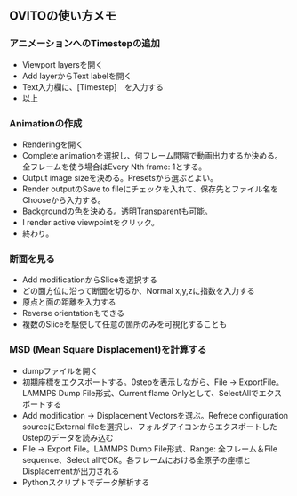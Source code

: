 ## OVITOの使い方メモ
### アニメーションへのTimestepの追加
- Viewport layersを開く
- Add layerからText labelを開く
- Text入力欄に、[Timestep]　を入力する
- 以上

### Animationの作成
- Renderingを開く
- Complete animationを選択し、何フレーム間隔で動画出力するか決める。全フレームを使う場合はEvery Nth frame: 1とする。
- Output image sizeを決める。Presetsから選ぶとよい。
- Render outputのSave to fileにチェックを入れて、保存先とファイル名をChooseから入力する。
- Backgroundの色を決める。透明Transparentも可能。
- I render active viewpointをクリック。
- 終わり。

### 断面を見る
- Add modificationからSliceを選択する
- どの面方位に沿って断面を切るか、Normal x,y,zに指数を入力する
- 原点と面の距離を入力する
- Reverse orientationもできる
- 複数のSliceを駆使して任意の箇所のみを可視化することも

### MSD (Mean Square Displacement)を計算する
- dumpファイルを開く
- 初期座標をエクスポートする。0stepを表示しながら、File -> ExportFile。LAMMPS Dump File形式、Current flame Onlyとして、SelectAllでエクスポートする
- Add modification -> Displacement Vectorsを選ぶ。Refrece configuration sourceにExternal fileを選択し、フォルダアイコンからエクスポートした0stepのデータを読み込む
- File -> Export File。LAMMPS Dump File形式、Range: 全フレーム＆File sequence、Select allでOK。各フレームにおける全原子の座標とDisplacementが出力される
- Pythonスクリプトでデータ解析する
